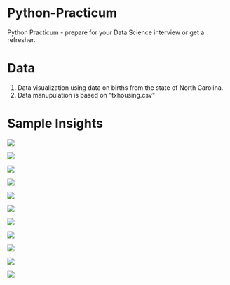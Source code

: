 # Python-Practicum
Python Practicum - prepare for your Data Science interview or get a refresher.

# Data
1. Data visualization using data on births from the state of North Carolina. 
2. Data manupulation is based on "txhousing.csv"

# Sample Insights

![](samples/1.PNG)

![](samples/2.PNG)

![](samples/3.PNG)

![](samples/4.PNG)

![](samples/5.PNG)

![](samples/6.PNG)

![](samples/7.PNG)

![](samples/8.PNG)

![](samples/9.PNG)

![](samples/10.PNG)

![](samples/11.PNG)

